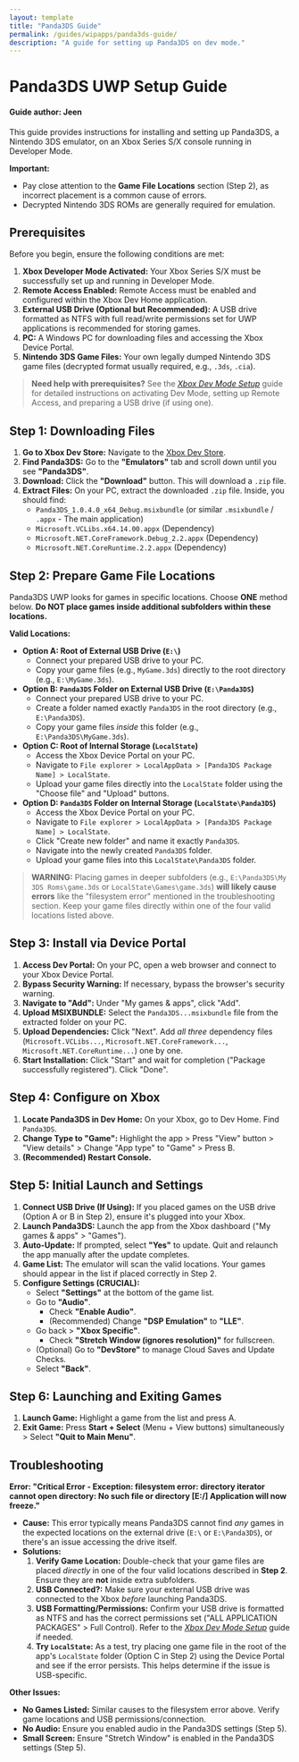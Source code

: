 ```yaml
---
layout: template
title: "Panda3DS Guide"
permalink: /guides/wipapps/panda3ds-guide/
description: "A guide for setting up Panda3DS on dev mode."
---
```


# Panda3DS UWP Setup Guide
#### Guide author: Jeen

This guide provides instructions for installing and setting up Panda3DS, a Nintendo 3DS emulator, on an Xbox Series S/X console running in Developer Mode.

**Important:**
*   Pay close attention to the **Game File Locations** section (Step 2), as incorrect placement is a common cause of errors.
*   Decrypted Nintendo 3DS ROMs are generally required for emulation.

## Prerequisites

Before you begin, ensure the following conditions are met:

1.  **Xbox Developer Mode Activated:** Your Xbox Series S/X must be successfully set up and running in Developer Mode.
2.  **Remote Access Enabled:** Remote Access must be enabled and configured within the Xbox Dev Home application.
3.  **External USB Drive (Optional but Recommended):** A USB drive formatted as NTFS with full read/write permissions set for UWP applications is recommended for storing games.
4.  **PC:** A Windows PC for downloading files and accessing the Xbox Device Portal.
5.  **Nintendo 3DS Game Files:** Your own legally dumped Nintendo 3DS game files (decrypted format usually required, e.g., `.3ds`, `.cia`).

> **Need help with prerequisites?** See the [_Xbox Dev Mode Setup_](https://wiki.xboxdev.store/en/DevModeSetup) guide for detailed instructions on activating Dev Mode, setting up Remote Access, and preparing a USB drive (if using one).

## Step 1: Downloading Files

1.  **Go to Xbox Dev Store:** Navigate to the [Xbox Dev Store](https://xbdev.store/).
2.  **Find Panda3DS:** Go to the **"Emulators"** tab and scroll down until you see **"Panda3DS"**.
3.  **Download:** Click the **"Download"** button. This will download a `.zip` file.
4.  **Extract Files:** On your PC, extract the downloaded `.zip` file. Inside, you should find:
    *   `Panda3DS_1.0.4.0_x64_Debug.msixbundle` (or similar `.msixbundle` / `.appx` - The main application)
    *   `Microsoft.VCLibs.x64.14.00.appx` (Dependency)
    *   `Microsoft.NET.CoreFramework.Debug_2.2.appx` (Dependency)
    *   `Microsoft.NET.CoreRuntime.2.2.appx` (Dependency)

## Step 2: Prepare Game File Locations

Panda3DS UWP looks for games in specific locations. Choose **ONE** method below. **Do NOT place games inside additional subfolders within these locations.**

**Valid Locations:**

*   **Option A: Root of External USB Drive (`E:\`)**
    *   Connect your prepared USB drive to your PC.
    *   Copy your game files (e.g., `MyGame.3ds`) directly to the root directory (e.g., `E:\MyGame.3ds`).
*   **Option B: `Panda3DS` Folder on External USB Drive (`E:\Panda3DS`)**
    *   Connect your prepared USB drive to your PC.
    *   Create a folder named exactly `Panda3DS` in the root directory (e.g., `E:\Panda3DS`).
    *   Copy your game files *inside* this folder (e.g., `E:\Panda3DS\MyGame.3ds`).
*   **Option C: Root of Internal Storage (`LocalState`)**
    *   Access the Xbox Device Portal on your PC.
    *   Navigate to `File explorer > LocalAppData > [Panda3DS Package Name] > LocalState`.
    *   Upload your game files directly into the `LocalState` folder using the "Choose file" and "Upload" buttons.
*   **Option D: `Panda3DS` Folder on Internal Storage (`LocalState\Panda3DS`)**
    *   Access the Xbox Device Portal on your PC.
    *   Navigate to `File explorer > LocalAppData > [Panda3DS Package Name] > LocalState`.
    *   Click "Create new folder" and name it exactly `Panda3DS`.
    *   Navigate into the newly created `Panda3DS` folder.
    *   Upload your game files into this `LocalState\Panda3DS` folder.

> **WARNING:** Placing games in deeper subfolders (e.g., `E:\Panda3DS\My 3DS Roms\game.3ds` or `LocalState\Games\game.3ds`) **will likely cause errors** like the "filesystem error" mentioned in the troubleshooting section. Keep your game files directly within one of the four valid locations listed above.

## Step 3: Install via Device Portal

1.  **Access Dev Portal:** On your PC, open a web browser and connect to your Xbox Device Portal.
2.  **Bypass Security Warning:** If necessary, bypass the browser's security warning.
3.  **Navigate to "Add":** Under "My games & apps", click "Add".
4.  **Upload MSIXBUNDLE:** Select the `Panda3DS...msixbundle` file from the extracted folder on your PC.
5.  **Upload Dependencies:** Click "Next". Add *all three* dependency files (`Microsoft.VCLibs...`, `Microsoft.NET.CoreFramework...`, `Microsoft.NET.CoreRuntime...`) one by one.
6.  **Start Installation:** Click "Start" and wait for completion ("Package successfully registered"). Click "Done".

## Step 4: Configure on Xbox

1.  **Locate Panda3DS in Dev Home:** On your Xbox, go to Dev Home. Find `Panda3DS`.
2.  **Change Type to "Game":** Highlight the app > Press "View" button > "View details" > Change "App type" to "Game" > Press B.
3.  **(Recommended) Restart Console.**

## Step 5: Initial Launch and Settings

1.  **Connect USB Drive (If Using):** If you placed games on the USB drive (Option A or B in Step 2), ensure it's plugged into your Xbox.
2.  **Launch Panda3DS:** Launch the app from the Xbox dashboard ("My games & apps" > "Games").
3.  **Auto-Update:** If prompted, select **"Yes"** to update. Quit and relaunch the app manually after the update completes.
4.  **Game List:** The emulator will scan the valid locations. Your games should appear in the list if placed correctly in Step 2.
5.  **Configure Settings (CRUCIAL):**
    *   Select **"Settings"** at the bottom of the game list.
    *   Go to **"Audio"**.
        *   Check **"Enable Audio"**.
        *   (Recommended) Change **"DSP Emulation"** to **"LLE"**.
    *   Go back > **"Xbox Specific"**.
        *   Check **"Stretch Window (ignores resolution)"** for fullscreen.
    *   (Optional) Go to **"DevStore"** to manage Cloud Saves and Update Checks.
    *   Select **"Back"**.

## Step 6: Launching and Exiting Games

1.  **Launch Game:** Highlight a game from the list and press A.
2.  **Exit Game:** Press **Start + Select** (Menu + View buttons) simultaneously > Select **"Quit to Main Menu"**.

## Troubleshooting

**Error: "Critical Error - Exception: filesystem error: directory iterator cannot open directory: No such file or directory [E:/] Application will now freeze."**

*   **Cause:** This error typically means Panda3DS cannot find *any* games in the expected locations on the external drive (`E:\` or `E:\Panda3DS`), or there's an issue accessing the drive itself.
*   **Solutions:**
    1.  **Verify Game Location:** Double-check that your game files are placed *directly* in one of the four valid locations described in **Step 2**. Ensure they are **not** inside extra subfolders.
    2.  **USB Connected?:** Make sure your external USB drive was connected to the Xbox *before* launching Panda3DS.
    3.  **USB Formatting/Permissions:** Confirm your USB drive is formatted as NTFS and has the correct permissions set ("ALL APPLICATION PACKAGES" > Full Control). Refer to the [_Xbox Dev Mode Setup_](https://wiki.xboxdev.store/en/DevModeSetup) guide if needed.
    4.  **Try `LocalState`:** As a test, try placing one game file in the root of the app's `LocalState` folder (Option C in Step 2) using the Device Portal and see if the error persists. This helps determine if the issue is USB-specific.

**Other Issues:**

*   **No Games Listed:** Similar causes to the filesystem error above. Verify game locations and USB permissions/connection.
*   **No Audio:** Ensure you enabled audio in the Panda3DS settings (Step 5).
*   **Small Screen:** Ensure "Stretch Window" is enabled in the Panda3DS settings (Step 5).
